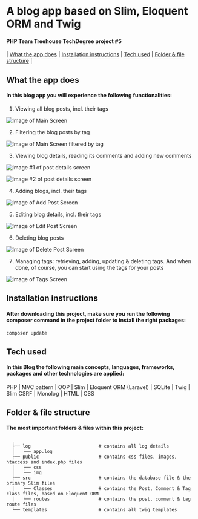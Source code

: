 # A blog app based on Slim, Eloquent ORM and Twig
#### PHP Team Treehouse TechDegree project #5

| [What the app does](#what-the-app-does) | [Installation instructions](#installation-instructions) | [Tech used](#tech-used) | [Folder & file structure](#folder--file-structure) |

## What the app does
#### In this blog app you will experience the following functionalities:
1. Viewing all blog posts, incl. their tags

![Image of Main Screen](screenshots/posts.png)

2. Filtering the blog posts by tag

![Image of Main Screen filtered by tag](screenshots/filtered_by_tag.png)

3. Viewing blog details, reading its comments and adding new comments

![Image #1 of post details screen](screenshots/blog_detail_1.png)

![Image #2 of post details screen](screenshots/blog_detail_2.png)

4. Adding blogs, incl. their tags

![Image of Add Post Screen](screenshots/add_post.png)

5. Editing blog details, incl. their tags

![Image of Edit Post Screen](screenshots/edit_post.png)

6. Deleting blog posts

![Image of Delete Post Screen](screenshots/delete_post.png)

7. Managing tags: retrieving, adding, updating & deleting tags. And when done, of course, you can start using the tags for your posts

![Image of Tags Screen](screenshots/tags.png)

## Installation instructions
#### After downloading this project, make sure you run the following composer command in the project folder to install the right packages:
```bash
composer update
```

## Tech used
#### In this Blog the following main concepts, languages, frameworks, packages and other technologies are applied:
PHP | MVC pattern | OOP | Slim | Eloquent ORM (Laravel) | SQLite | Twig | Slim CSRF | Monolog | HTML | CSS

## Folder & file structure
#### The most important folders & files within this project:

      .
      ├── log                         # contains all log details  
      │   └── app.log                 
      ├── public                      # contains css files, images, htaccess and index.php files  
      │   ├── css
      │   └── img
      ├── src                         # contains the database file & the primary Slim files  
      │   ├── Classes                 # contains the Post, Comment & Tag class files, based on Eloquent ORM  
      │   └── routes                  # contains the post, comment & tag route files  
      └── templates                   # contains all twig templates
